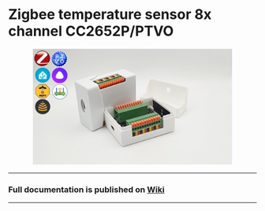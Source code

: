 # Zigbee temperature sensor 8x channel CC2652P/PTVO

<div align="center">
<img width="80%" src="./images/RFS_DS8x_wiki.jpg">
</div>

---

### Full documentation is published on [Wiki](https://github.com/DIYZi/RFS_CC2652_DS8X/wiki)

---


